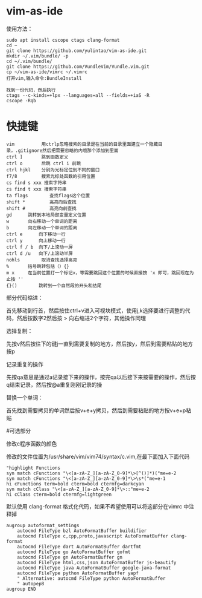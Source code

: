 # vim-as-ide

使用方法：
```
sudo apt install cscope ctags clang-format
cd ~
git clone https://github.com/yulintao/vim-as-ide.git 
mkdir ~/.vim/bundle/ -p
cd ~/.vim/bundle/
git clone https://github.com/VundleVim/Vundle.vim.git
cp ~/vim-as-ide/vimrc ~/.vimrc
打开vim,输入命令:BundleInstall

找到一份代码，然后执行
ctags --c-kinds=+lpx --languages=all --fields=+iaS -R
cscope -Rqb
```

# 快捷键
```
vim 		 用ctrlp忽略搜索的目录是在当前的目录里面建立一个隐藏目录，.gitignore然后把需要忽略的内哦那个添加到里面
ctrl ]		 跳到函数定义
ctrl o 		 后跳 ctrl i 前跳
ctrl hjkl 	 分别为光标定位到不同的窗口
f7/8		 搜索光标处函数的引用位置
cs find s xxx 搜索字符串
cs find t xxx 搜索字符串
ta flags 		查找flags这个位置
shift * 		高亮向后查找
shift # 		高亮向前查找
gd 		跳转到本地局部变量定义位置
w		向右移动一个单词的距离
b		向左移动一个单词的距离
ctrl e		向下移动一行
ctrl y 		向上移动一行
ctrl f / b	向下/上滚动一屏
ctrl d /u 	向下/上滚动半屏
nohls		 取消查找选择高亮
%		括号跳转包括（）{}
m x		在当前位置打一个标记x，等需要跳回这个位置的时候直接按 'x 即可，跳回现在为止按 ''
{}()		跳转到一个自然段的开头和结尾
```

部分代码缩进：


首先移动到行首，然后按住ctrl+v进入可视块模式，使用j,k选择要进行调整的代码，然后按数字2然后按 > 向右缩进2个字符，其他操作同理


选择复制：


先按v然后按往下的键j一直到需要复制的地方，然后按y，然后到需要粘贴的地方按p


记录重复的操作


先按qa意思是通过a记录接下来的操作，按完qa以后接下来按需要的操作，然后按q结束记录，然后按@a重复刚刚记录的操

替换一个单词： 

首先找到需要拷贝的单词然后按v+e+y拷贝，然后到需要粘贴的地方按v+e+p粘贴

#可选部分

修改c程序函数的颜色


修改的文件位置为/usr/share/vim/vim74/syntax/c.vim,在最下面加入下面代码
```
"highlight Functions
syn match cFunctions "\<[a-zA-Z_][a-zA-Z_0-9]*\>[^()]*)("me=e-2
syn match cFunctions "\<[a-zA-Z_][a-zA-Z_0-9]*\>\s*("me=e-1
hi cFunctions term=bold cterm=bold ctermfg=darkcyan
syn match cClass "\<[a-zA-Z_][a-zA-Z_0-9]*\>::"me=e-2
hi cClass cterm=bold ctermfg=lightgreen
```
默认使用 clang-format 格式化代码，如果不希望使用可以将这部分在vimrc 中注释掉
```
augroup autoformat_settings
    autocmd FileType bzl AutoFormatBuffer buildifier
    autocmd FileType c,cpp,proto,javascript AutoFormatBuffer clang-format
    autocmd FileType dart AutoFormatBuffer dartfmt
    autocmd FileType go AutoFormatBuffer gofmt
    autocmd FileType gn AutoFormatBuffer gn
    autocmd FileType html,css,json AutoFormatBuffer js-beautify
    autocmd FileType java AutoFormatBuffer google-java-format
    autocmd FileType python AutoFormatBuffer yapf
    " Alternative: autocmd FileType python AutoFormatBuffer
    " autopep8
augroup END
```
